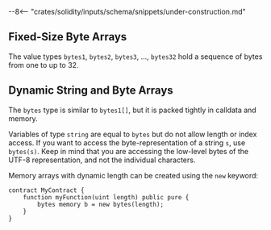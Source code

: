 <!-- markdownlint-disable first-line-h1 -->

--8<-- "crates/solidity/inputs/schema/snippets/under-construction.md"

## Fixed-Size Byte Arrays

The value types `bytes1`, `bytes2`, `bytes3`, …, `bytes32` hold a sequence of bytes from one to up to 32.

## Dynamic String and Byte Arrays

The `bytes` type is similar to `bytes1[]`, but it is packed tightly in calldata and memory.

Variables of type `string` are equal to `bytes` but do not allow length or index access.
If you want to access the byte-representation of a string `s`, use `bytes(s)`. Keep in mind that you are
accessing the low-level bytes of the UTF-8 representation, and not the individual characters.

Memory arrays with dynamic length can be created using the `new` keyword:

```solidity
contract MyContract {
    function myFunction(uint length) public pure {
        bytes memory b = new bytes(length);
    }
}
```
